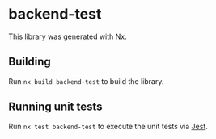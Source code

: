 # backend-test

This library was generated with [Nx](https://nx.dev).

## Building

Run `nx build backend-test` to build the library.

## Running unit tests

Run `nx test backend-test` to execute the unit tests via [Jest](https://jestjs.io).
